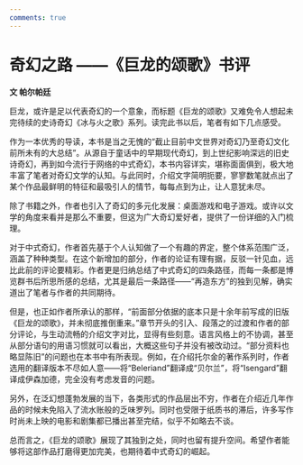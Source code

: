 ```yaml
---
comments: true
---
```

# 奇幻之路 ——《巨龙的颂歌》书评

**文 帕尔帕廷**

巨龙，或许是足以代表奇幻的一个意象，而标题《巨龙的颂歌》又难免令人想起未完待续的史诗奇幻《冰与火之歌》系列。读完此书以后，笔者有如下几点感受。

作为一本优秀的导读，本书是当之无愧的“截止目前中文世界对奇幻乃至奇幻文化前所未有的大总结”。从源自于童话中的早期现代奇幻，到上世纪影响深远的旧史诗奇幻，再到如今流行于网络的中式奇幻，本书内容详实，堪称面面俱到，极大地丰富了笔者对奇幻文学的认知。与此同时，介绍文字简明扼要，寥寥数笔就点出了某个作品最鲜明的特征和最吸引人的情节，每每点到为止，让人意犹未尽。

除了书籍之外，作者也引入了奇幻的多元化发展：桌面游戏和电子游戏。或许以文学的角度来看并是那么不重要，但这为广大奇幻爱好者，提供了一份详细的入门梳理。

对于中式奇幻，作者首先基于个人认知做了一个有趣的界定，整个体系范围广泛，涵盖了种种类型。在这个新增加的部分，作者的论证有理有据，反驳一针见血，远比此前的评论要精彩。作者更是归纳总结了中式奇幻的四条路径，而每一条都是博览群书后所思所感的总结，尤其是最后一条路径——“再造东方”的独到见解，确实道出了笔者与作者的共同期待。

但是，也正如作者所承认的那样，“前面部分依据的底本只是十余年前写成的旧版《巨龙的颂歌》，并未彻底推倒重来。”章节开头的引入、段落之的过渡和作者的部分评论，与生动流畅的介绍文字对比，显得有些刻意。语言风格上的不协调，甚至从部分语句的用语习惯就可以看出，大概这些句子并没有被改动过。“部分资料也略显陈旧”的问题也在本书中有所表现。例如，在介绍托尔金的著作系列时，作者选用的翻译版本不尽如人意——将“Beleriand”翻译成“贝尔兰”，将“Isengard”翻译成伊森加德，完全没有考虑发音的问题。

另外，在泛幻想蓬勃发展的当下，各类形式的作品层出不穷，作者在介绍近几年作品的时候未免陷入了流水账般的乏味罗列。同时也受限于纸质书的滞后，许多写作时尚未上映的电影和剧集都已播出甚至完结，似乎不如略去不谈。

总而言之，《巨龙的颂歌》展现了其独到之处，同时也留有提升空间。希望作者能够将这部作品打磨得更加完美，也期待着中式奇幻的崛起。
